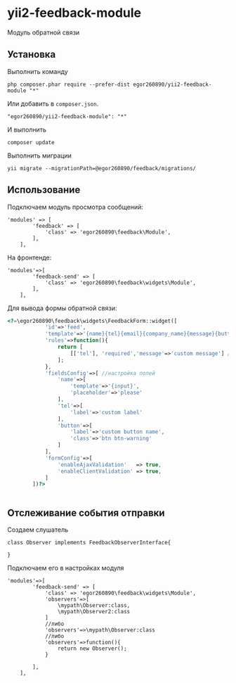 yii2-feedback-module
===================
Модуль обратной связи

Установка
------------
Выполнить команду

```
php composer.phar require --prefer-dist egor260890/yii2-feedback-module "*"
```

Или добавить в `composer.json`.

```
"egor260890/yii2-feedback-module": "*"
```
И выполнить
```$xslt
composer update
```
Выполнить миграции
```
yii migrate --migrationPath=@egor260890/feedback/migrations/
```

Использование
-----

Подключаем модуль просмотра сообщений:
```$xslt
'modules' => [
        'feedback' => [
            'class' => 'egor260890\feedback\Module',
        ],
    ],
```
На фронтенде:
```$xslt
'modules'=>[
        'feedback-send' => [
            'class' => 'egor260890\feedback\widgets\Module', 
        ],
    ],
```
Для вывода формы обратной связи:
```php
<?=\egor260890\feedback\widgets\FeedbackForm::widget([
            'id'=>'feed',
            'template'=>'{name}{tel}{email}{company_name}{message}{button}',
            'rules'=>function(){
                return [
                    [['tel'], 'required','message'=>'custom message'] //можно задать правила валидации
                ];
            },
            'fieldsConfig'=>[ //настройка полей
                'name'=>[
                    'template'=>'{input}', 
                    'placeholder'=>'please'
                ],
                'tel'=>[
                    'label'=>'custom label'
                ],
                'button'=>[
                    'label'=>'custom button name',
                    'class'=>'btn btn-warning'
                ]
            ],
            'formConfig'=>[
                'enableAjaxValidation'   => true,
                'enableClientValidation' => true,
            ]
        ])?>
        
```


Отслеживание события отправки
-----------------------------

Создаем слушатель
```$xslt
class Observer implements FeedbackObserverInterface{
   
}
```

Подключаем его в настройках модуля
```$xslt
'modules'=>[
        'feedback-send' => [
            'class' => 'egor260890\feedback\widgets\Module',
            'observers'=>[
                \mypath\Observer:class,
                \mypath\Observer2:class
            ]
            //либо
            'observers'=>\mypath\Observer:class
            //либо 
            'observers'=>function(){
                return new Observer();
            }
                           
        ],
    ],
```
